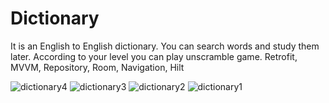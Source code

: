 # Dictionary
It is an English to English dictionary. You can search words and study them later. According to your level you can play unscramble game.
Retrofit, MVVM, Repository, Room, Navigation, Hilt


![dictionary4](https://github.com/harmanmstf/Dictionary/assets/90216656/4f1a4416-ba97-4fd5-b4a2-f1983bc2bab2) 
![dictionary3](https://github.com/harmanmstf/Dictionary/assets/90216656/b7688dea-50e7-4659-9f28-8f35989730cf)
![dictionary2](https://github.com/harmanmstf/Dictionary/assets/90216656/86153748-8668-4449-a05a-175648126cd1)
![dictionary1](https://github.com/harmanmstf/Dictionary/assets/90216656/24392d79-3f63-445e-b772-1988cd2a7f23)
